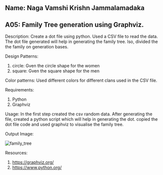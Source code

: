 ## Name: Naga Vamshi Krishn Jammalamadaka

## A05: Family Tree generation using Graphviz.

Description:
Create a dot file using python. Used a CSV file to read the data. The dot file generated will help in generating the family tree. lso, divided the the family on generation bases.


Design Patterns:
1. circle: Gven the circle shape for the women
2. square: Gven the square shape for the men

Color patterns:
Used different colors for different clans used in the CSV file.

Requirements:
1. Python
2. Graphviz

Usage: 
In the first step created the csv random data. After generating the file, created a python script which will help in generating the dot. copied the dot file code and used graphviz to visualise the family tree.

Output Image:

![family_tree](https://github.com/Nagavamshikrishna/4883-SoftwareTools-Naga/assets/70953975/f16f5db8-8a1d-4250-9c77-bcf4c904cfe5)

Resources: 
1. https://graphviz.org/
2. https://www.python.org/
